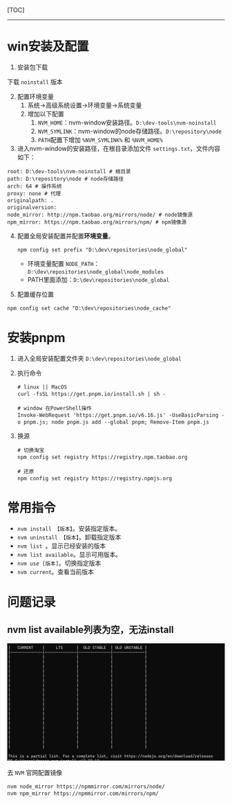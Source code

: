 [TOC]

---

# win安装及配置

1. 安装包下载

[安装包]: https://github.com/coreybutler/nvm-windows

下载 `noinstall` 版本

2. 配置环境变量
   1. 系统->高级系统设置->环境变量->系统变量
   2. 增加以下配置
      1. `NVM_HOME`：nvm-window安装路径。`D:\dev-tools\nvm-noinstall`
      2. `NVM_SYMLINK`：nvm-window的node存储路径。`D:\repository\node`
      3. `PATH`配置下增加 `%NVM_SYMLINK%` 和 `%NVM_HOME%`
3. 进入nvm-window的安装路径，在根目录添加文件 `settings.txt`，文件内容如下：

```
root: D:\dev-tools\nvm-noinstall # 根目录
path: D:\repository\node # node存储路径
arch: 64 # 操作系统
proxy: none # 代理
originalpath: .
originalversion: 
node_mirror: http://npm.taobao.org/mirrors/node/ # node镜像源
npm_mirror: https://npm.taobao.org/mirrors/npm/ # npm镜像源
```

4. 配置全局安装配置并配置**环境变量**。
   
   ```shell
   npm config set prefix "D:\dev\repositories\node_global"
   ```
   
   - 环境变量配置 `NODE_PATH`：`D:\dev\repositories\node_global\node_modules`
   - PATH里面添加：`D:\dev\repositories\node_global`

5. 配置缓存位置

```shell
npm config set cache "D:\dev\repositories\node_cache"
```

# 安装pnpm

1. 进入全局安装配置文件夹 `D:\dev\repositories\node_global`

2. 执行命令
   
   ```shell
   # linux || MacOS
   curl -fsSL https://get.pnpm.io/install.sh | sh -
   
   # window 在PowerShell操作
   Invoke-WebRequest 'https://get.pnpm.io/v6.16.js' -UseBasicParsing -o pnpm.js; node pnpm.js add --global pnpm; Remove-Item pnpm.js
   ```

3. 换源
   
   ```shell
   # 切换淘宝
   npm config set registry https://registry.npm.taobao.org
   
   # 还原
   npm config set registry https://registry.npmjs.org
   ```

# 常用指令

- `nvm install 【版本】`。安装指定版本。
- `nvm uninstall 【版本】`。卸载指定版本
- `nvm list `。显示已经安装的版本
- `nvm list available`。显示可用版本。
- `nvm use [版本]`。切换指定版本
- `nvm current`。查看当前版本

# 问题记录

## nvm list available列表为空，无法install

![](node-nvm安装配置.assets/2024-08-31-21-05-52-image.png)

去 `NVM` 官网配置镜像

```shell
nvm node_mirror https://npmmirror.com/mirrors/node/
nvm npm_mirror https://npmmirror.com/mirrors/npm/
```

